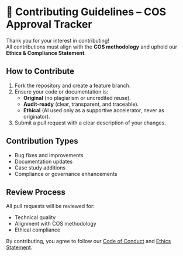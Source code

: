 # 🤝 Contributing Guidelines – COS Approval Tracker

Thank you for your interest in contributing!  
All contributions must align with the **COS methodology** and uphold our **Ethics & Compliance Statement**.

## How to Contribute
1. Fork the repository and create a feature branch.
2. Ensure your code or documentation is:
   - **Original** (no plagiarism or uncredited reuse).
   - **Audit‑ready** (clear, transparent, and traceable).
   - **Ethical** (AI used only as a supportive accelerator, never as originator).
3. Submit a pull request with a clear description of your changes.

## Contribution Types
- Bug fixes and improvements
- Documentation updates
- Case study additions
- Compliance or governance enhancements

## Review Process
All pull requests will be reviewed for:
- Technical quality
- Alignment with COS methodology
- Ethical compliance

By contributing, you agree to follow our [Code of Conduct](./CODE_OF_CONDUCT.md) and [Ethics Statement](./ETHICS.md).
